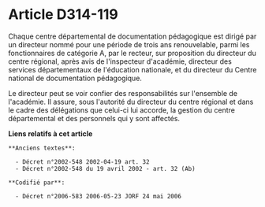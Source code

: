 # Article D314-119

Chaque centre départemental de documentation pédagogique est dirigé par un directeur nommé pour une période de trois ans
renouvelable, parmi les fonctionnaires de catégorie A, par le recteur, sur proposition du directeur du centre régional, après
avis de l'inspecteur d'académie, directeur des services départementaux de l'éducation nationale, et du directeur du Centre
national de documentation pédagogique.

Le directeur peut se voir confier des responsabilités sur l'ensemble de l'académie. Il assure, sous l'autorité du directeur
du centre régional et dans le cadre des délégations que celui-ci lui accorde, la gestion du centre départemental et des
personnels qui y sont affectés.

**Liens relatifs à cet article**

	**Anciens textes**:

	  - Décret n°2002-548 2002-04-19 art. 32
	  - Décret n°2002-548 du 19 avril 2002 - art. 32 (Ab)

	**Codifié par**:

	  - Décret n°2006-583 2006-05-23 JORF 24 mai 2006
